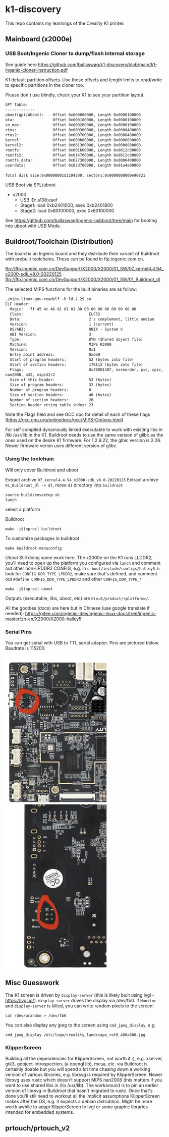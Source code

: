 # k1-discovery

This repo contains my learnings of the Creality K1 printer.

## Mainboard (x2000e)
### USB Boot/Ingenic Cloner to dump/flash internal storage
See guide here https://github.com/ballaswag/k1-discovery/blob/main/k1-ingenic-cloner-instruction.pdf

K1 default partition offsets. Use these offsets and length limits to read/write to specific partitions in the cloner too.

Please don't use blindly, check your K1 to see your partition layout.
```
GPT Table:                                                                                                                                                                                                                                                            
-------------
uboot(gpt/uboot):    Offset 0x000000000, Length 0x0000100000
ota:                 Offset 0x000100000, Length 0x0000100000
sn_mac:              Offset 0x000200000, Length 0x0000100000
rtos:                Offset 0x000300000, Length 0x0000400000
rtos2:               Offset 0x000700000, Length 0x0000400000
kernel:              Offset 0x000b00000, Length 0x0000800000
kernel2:             Offset 0x001300000, Length 0x0000800000
rootfs:              Offset 0x001b00000, Length 0x0012c00000
rootfs2:             Offset 0x014700000, Length 0x0012c00000
rootfs_data:         Offset 0x027300000, Length 0x0006400000
userdata:            Offset 0x02d700000, Length 0x01a4a00000

Total disk size:0x00000001d2104200, sectors:0x0000000000e90821
```

USB Boot via SPL/uboot
* x2000
  - USB ID: a108:eaef
  - Stage1: load 0xb2401000, exec 0xb2401800
  - Stage2: load 0x80100000, exec 0x80100000

See https://github.com/ballaswag/ingenic-usbboot/tree/main for booting into uboot with USB Mode.

## Buildroot/Toolchain (Distribution)
The board is an Ingenic board and they distribute their variant of Buildroot with prebuilt toolchains. These can be found in ftp.ingenic.com.cn.

ftp://ftp.ingenic.com.cn/DevSupport/X2000/X2000/01_SW/07_kernel4.4.94_x2000-sdk_v8.0-20220125
ftp://ftp.ingenic.com.cn/DevSupport/X2000/X2000/01_SW/01_Buildroot_dl

The selected MIPS functions for the built binaries are as follow:

```
./mips-linux-gnu-readelf -h ld-2.29.so 
ELF Header:
  Magic:   7f 45 4c 46 01 01 01 00 03 00 00 00 00 00 00 00 
  Class:                             ELF32
  Data:                              2's complement, little endian
  Version:                           1 (current)
  OS/ABI:                            UNIX - System V
  ABI Version:                       3
  Type:                              DYN (Shared object file)
  Machine:                           MIPS R3000
  Version:                           0x1
  Entry point address:               0xde0
  Start of program headers:          52 (bytes into file)
  Start of section headers:          176112 (bytes into file)
  Flags:                             0x70001407, noreorder, pic, cpic, nan2008, o32, mips32r2
  Size of this header:               52 (bytes)
  Size of program headers:           32 (bytes)
  Number of program headers:         8
  Size of section headers:           40 (bytes)
  Number of section headers:         26
  Section header string table index: 23

```

Note the Flags field and see GCC doc for detail of each of these flags (https://gcc.gnu.org/onlinedocs/gcc/MIPS-Options.html).

For self compiled dynamically linked executable to work with existing libs in /lib /usr/lib in the K1. Buildroot needs to use the same version of glibc as the ones used on the desire K1 firmware. For 1.2.9.22, the glbic version is 2.26. Newer firmware verion uses different version of glibc.


### Using the toolchain
Will only cover Buildroot and uboot

Extract archive `07_kernel4.4.94_x2000-sdk_v8.0-20220125` 
Extract archive `01_Buildroot_dl -> dl`, move `d1` directory into `buildroot`

```
source build/envsetup.sh
lunch
```

select a platform

Buildroot
```
make -j$(nproc) buildroot
```

To customize packages in buildroot

```
make buildroot-menuconfig
```

Uboot
Still doing some work here. The x2000e on the K1 runs LLDDR2, you'll need to open up the platform you configured via `lunch` and comment out other non-LPDDR2 CONFIG, e.g. in `u-boot/include/configs/halley5.h` look for `CONFIG_DDR_TYPE_LPDDR2`, make sure that's defined, and comment out `#define CONFIG_DDR_TYPE_LPDDR3` and other `CONFIG_DDR_TYPE_*`
```
make -j$(nproc) uboot
```

Outputs (executable, libs, uboot, etc) are in `out/product/<platform>/`.

All the goodies (docs) are here but in Chinese (use google translate if needed):
https://gitee.com/ingenic-dev/ingenic-linux-docs/tree/ingenic-master/zh-cn/X2000/X2000-halley5


### Serial Pins
You can get serial with USB to TTL serial adapter. Pins are pictured below. Baudrate is 115200.

![Serial pinout front](https://github.com/ballaswag/k1-discovery/blob/main/serial_pinout.jpeg)
![Serial pinout back tx,rx,gnd](https://github.com/ballaswag/k1-discovery/blob/main/serial_pinout_back.jpeg)


## Misc Guesswork
The K1 screen is driven by `display-server` (this is likely built using lvgl - https://lvgl.io/). `display-server` drives the display via /dev/fb0. If `Monitor` and `display-server` is killed, you can write random pixels to the screen:
```
cat /dev/urandom > /dev/fb0
```

You can also display any jpeg to the screen using `cmd_jpeg_display`, e.g.
```
cmd_jpeg_display /etc/logo/creality_landscape_rot0_480x800.jpg
```


### KlipperScreen
Building all the dependencies for KlipperScreen, not worth it :), e.g. xserver, gtk3, gobject-introspection, (a opengl lib), mesa, etc. via Buildroot is certainly doable but you will spend a lot time chasing down a working version of various libraries, e.g. librsvg is required by KlipperScreen. Newer librsvg uses rustc which doesn't support MIPS nan2008 (this matters if you want to use shared libs in /lib /usr/lib). The workaround is to pin an earlier version of librsvg in Buildroot that hasn't migrated to rustc. Once that's done you'll still need to workout all the implicit assumptions KlipperScreen makes after the OS, e.g. it expects a debian distrubtion. Might be more worth awhile to adapt KlipperScreen to lvgl or some graphic libraries intended for embedded systems.


## prtouch/prtouch_v2